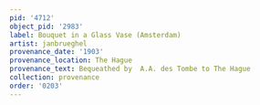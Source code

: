 ```yaml
---
pid: '4712'
object_pid: '2983'
label: Bouquet in a Glass Vase (Amsterdam)
artist: janbrueghel
provenance_date: '1903'
provenance_location: The Hague
provenance_text: Bequeathed by  A.A. des Tombe to The Hague
collection: provenance
order: '0203'
---
```

